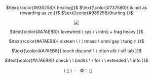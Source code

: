 <div align="center">
  
  $\text{\color{#935258}{ healing}}$ $\text{\color{#737580}{ is not as rewarding as ze }}$ $\text{\color{#935258}{hurting }}$

  [![](https://i.postimg.cc/QNkDWPMy/ezgif-6-6984f28ddc.webp)](https://www.tumblr.com/strawberrysnipes/742945118883020800/heavymedic-rentry-graphics?source=share)

 $\text{\color{#A7AEB8}{ lovewired \ sys \ \ introj + frag heavy }}$

 $\text{\color{#A7AEB8}{ sixteen \ \ \ tmasc \ omni gay \ turigirl }}$

 $\text{\color{#A7AEB8}{ touch discomf \ \ often afk / off tab }}$

 $\text{\color{#A7AEB8}{ check \ \ bndlrs \ \ for \ \ extended \ \ info  }}$

 （ [`🍖`](https://bundlrs.cc/artists) ）╴ ©： [`🥩`](https://www.tumblr.com/strawberrysnipes/742945118883020800/heavymedic-rentry-graphics?source=share)
 
</div>
